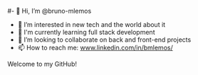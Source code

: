 #- 👋 Hi, I’m @bruno-mlemos
- 👀 I’m interested in new tech and the world about it
- 🌱 I'm currently learning full stack development
- 💞️ I’m looking to collaborate on back and front-end projects
- 📫 How to reach me: www.linkedin.com/in/bmlemos/

Welcome to my GitHub!

<!---
bruno-mlemos/bruno-mlemos is a ✨ special ✨ repository because its `README.md` (this file) appears on your GitHub profile.
You can click the Preview link to take a look at your changes.
--->
